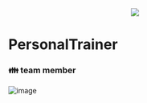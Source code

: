 <div align=center>
   <img src="https://capsule-render.vercel.app/api?type=waving&color=C9D6FF&fontColor=FFFFFF&height=280&text=PersonalTrainer&fontSize=90&animation=fadeIn&fontAlignY=38&desc=에뚜왈%20(Etoile)&descAlignY=51&descAlign=62" /></div>
   
# PersonalTrainer

###  👪 team member
![image](https://user-images.githubusercontent.com/89902489/199480098-c3386f4f-4c72-483a-8ac8-5f3c88d6b502.png)

